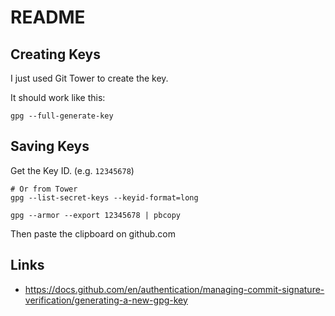 # README

## Creating Keys

I just used Git Tower to create the key.

It should work like this:

```
gpg --full-generate-key
```

## Saving Keys

Get the Key ID. (e.g. `12345678`)
```
# Or from Tower
gpg --list-secret-keys --keyid-format=long
```

```
gpg --armor --export 12345678 | pbcopy
```

Then paste the clipboard on github.com

## Links
- https://docs.github.com/en/authentication/managing-commit-signature-verification/generating-a-new-gpg-key
